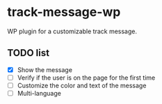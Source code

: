 # track-message-wp

WP plugin for a customizable track message.


## TODO list

- [X] Show the message
- [ ] Verify if the user is on the page for the first time
- [ ] Customize the color and text of the message
- [ ] Multi-language
